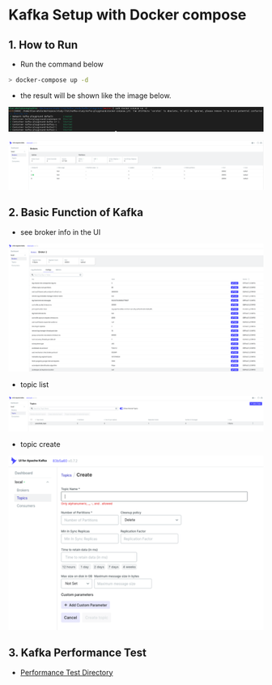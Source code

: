 # Kafka Setup with Docker compose

## 1. How to Run

- Run the command below

```bash
> docker-compose up -d
```

- the result will be shown like the image below.

![docker_compse](./img/docker-compose.png)

![ui-image](./img/broker.png)

## 2. Basic Function of Kafka

- see broker info in the UI

![broker_info](./img/broker_info.png)

- topic list

![topic_list](./img/topic_list.png)

- topic create

![topic_create](./img/topic_create.png)

## 3. Kafka Performance Test

- [Performance Test Directory](./performance-test/Readme.md)
